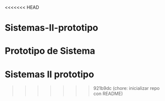 <<<<<<< HEAD
# Sistemas-II-prototipo
Prototipo de Sistema 
=======
# Sistemas II prototipo
>>>>>>> 921b9dc (chore: inicializar repo con README)
